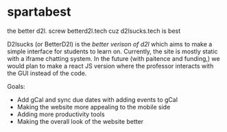 # spartabest
the better d2l. screw betterd2l.tech cuz d2lsucks.tech is best



D2lsucks (or BetterD2l) is the *better verison of d2l* which aims to make a simple interface for students to learn on. 
Currently, the site is mostly static with a iframe chatting system. In the future (with paitence and funding,) we would plan
to make a react JS version where the professor interacts with the GUI instead of the code. 

Goals: 
- Add gCal and sync due dates with adding events to gCal
- Making the website more appealing to the mobile side
- Adding more productivity tools
- Making the overall look of the website better
